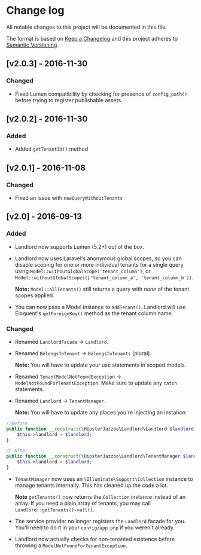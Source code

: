 # Change log

All notable changes to this project will be documented in this file.

The format is based on [Keep a Changelog](http://keepachangelog.com/) and this project adheres to [Semantic Versioning](http://semver.org/).

## [v2.0.3] - 2016-11-30
### Changed
- Fixed Lumen compatibility by checking for presence of `config_path()` before trying to register publishable assets.

## [v2.0.2] - 2016-11-30
### Added
- Added `getTenantId()` method

## [v2.0.1] - 2016-11-08
### Changed
- Fixed an issue with `newQueryWithoutTenants`

## [v2.0] - 2016-09-13
### Added
- Landlord now supports Lumen (5.2+) out of the box.
- Landlord now uses Laravel's anonymous global scopes, so you can disable scoping for one or more individual tenants for a single query using `Model::withoutGlobalScope('tenant_column')`, or `Model::withoutGlobalScopes(['tenant_column_a', 'tenant_column_b'])`. 

    **Note:** `Model::allTenants()` still returns a query with *none* of the tenant scopes applied.
    
- You can now pass a Model instance to `addTenant()`. Landlord will use Eloquent's `getForeignKey()` method as the tenant column name.

### Changed
- Renamed `LandlordFacade` → `Landlord`.
- Renamed `BelongsToTenant` → `BelongsToTenants` (plural). 

    **Note:** You will have to update your use statements in scoped models.
   
- Renamed `TenantModelNotFoundException` → `ModelNotFoundForTenantException`. Make sure to update any `catch` statements.
- Renamed `Landlord` → `TenantManager`. 

    **Note:** You will have to update any places you're injecting an instance:

```php
//Before
public function __construct(\HipsterJazzbo\Landlord\Landlord $landlord) {
    $this->landlord = $landlord;
}

// After
public function __construct(\HipsterJazzbo\Landlord\TenantManager $landlord) {
    $this->landlord = $landlord;
}
```
        
- `TenantManager` now uses an `\Illuminate\Support\Collection` instance to manage tenants internally. This has cleaned up the code a lot. 

    **Note** `getTenants()` now returns the `Collection` instance instead of an array. If you need a plain array of tenants, you may call `Landlord::getTenants()->all()`.
- The service provider no longer registers the `Landlord` facade for you. You'll need to do it in your `config/app.php` if you weren't already.
- Landlord now actually checks for non-tenanted existence before throwing a `ModelNotFoundForTenantException`.

